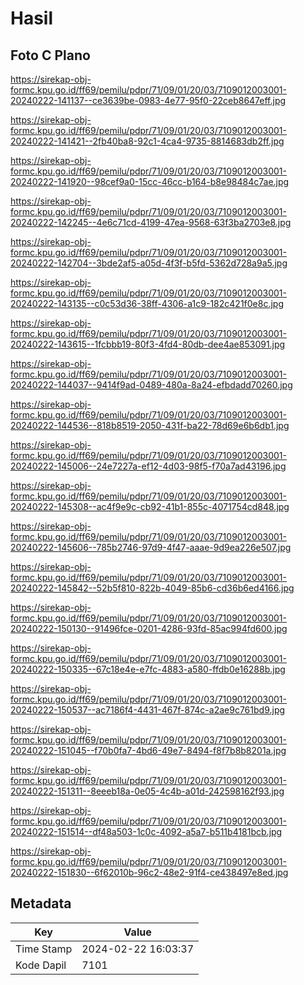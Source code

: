# Hasil

## Foto C Plano

https://sirekap-obj-formc.kpu.go.id/ff69/pemilu/pdpr/71/09/01/20/03/7109012003001-20240222-141137--ce3639be-0983-4e77-95f0-22ceb8647eff.jpg

https://sirekap-obj-formc.kpu.go.id/ff69/pemilu/pdpr/71/09/01/20/03/7109012003001-20240222-141421--2fb40ba8-92c1-4ca4-9735-8814683db2ff.jpg

https://sirekap-obj-formc.kpu.go.id/ff69/pemilu/pdpr/71/09/01/20/03/7109012003001-20240222-141920--98cef9a0-15cc-46cc-b164-b8e98484c7ae.jpg

https://sirekap-obj-formc.kpu.go.id/ff69/pemilu/pdpr/71/09/01/20/03/7109012003001-20240222-142245--4e6c71cd-4199-47ea-9568-63f3ba2703e8.jpg

https://sirekap-obj-formc.kpu.go.id/ff69/pemilu/pdpr/71/09/01/20/03/7109012003001-20240222-142704--3bde2af5-a05d-4f3f-b5fd-5362d728a9a5.jpg

https://sirekap-obj-formc.kpu.go.id/ff69/pemilu/pdpr/71/09/01/20/03/7109012003001-20240222-143135--c0c53d36-38ff-4306-a1c9-182c421f0e8c.jpg

https://sirekap-obj-formc.kpu.go.id/ff69/pemilu/pdpr/71/09/01/20/03/7109012003001-20240222-143615--1fcbbb19-80f3-4fd4-80db-dee4ae853091.jpg

https://sirekap-obj-formc.kpu.go.id/ff69/pemilu/pdpr/71/09/01/20/03/7109012003001-20240222-144037--9414f9ad-0489-480a-8a24-efbdadd70260.jpg

https://sirekap-obj-formc.kpu.go.id/ff69/pemilu/pdpr/71/09/01/20/03/7109012003001-20240222-144536--818b8519-2050-431f-ba22-78d69e6b6db1.jpg

https://sirekap-obj-formc.kpu.go.id/ff69/pemilu/pdpr/71/09/01/20/03/7109012003001-20240222-145006--24e7227a-ef12-4d03-98f5-f70a7ad43196.jpg

https://sirekap-obj-formc.kpu.go.id/ff69/pemilu/pdpr/71/09/01/20/03/7109012003001-20240222-145308--ac4f9e9c-cb92-41b1-855c-4071754cd848.jpg

https://sirekap-obj-formc.kpu.go.id/ff69/pemilu/pdpr/71/09/01/20/03/7109012003001-20240222-145606--785b2746-97d9-4f47-aaae-9d9ea226e507.jpg

https://sirekap-obj-formc.kpu.go.id/ff69/pemilu/pdpr/71/09/01/20/03/7109012003001-20240222-145842--52b5f810-822b-4049-85b6-cd36b6ed4166.jpg

https://sirekap-obj-formc.kpu.go.id/ff69/pemilu/pdpr/71/09/01/20/03/7109012003001-20240222-150130--91496fce-0201-4286-93fd-85ac994fd600.jpg

https://sirekap-obj-formc.kpu.go.id/ff69/pemilu/pdpr/71/09/01/20/03/7109012003001-20240222-150335--67c18e4e-e7fc-4883-a580-ffdb0e16288b.jpg

https://sirekap-obj-formc.kpu.go.id/ff69/pemilu/pdpr/71/09/01/20/03/7109012003001-20240222-150537--ac7186f4-4431-467f-874c-a2ae9c761bd9.jpg

https://sirekap-obj-formc.kpu.go.id/ff69/pemilu/pdpr/71/09/01/20/03/7109012003001-20240222-151045--f70b0fa7-4bd6-49e7-8494-f8f7b8b8201a.jpg

https://sirekap-obj-formc.kpu.go.id/ff69/pemilu/pdpr/71/09/01/20/03/7109012003001-20240222-151311--8eeeb18a-0e05-4c4b-a01d-242598162f93.jpg

https://sirekap-obj-formc.kpu.go.id/ff69/pemilu/pdpr/71/09/01/20/03/7109012003001-20240222-151514--df48a503-1c0c-4092-a5a7-b511b4181bcb.jpg

https://sirekap-obj-formc.kpu.go.id/ff69/pemilu/pdpr/71/09/01/20/03/7109012003001-20240222-151830--6f62010b-96c2-48e2-91f4-ce438497e8ed.jpg


## Metadata

| Key        | Value               |
| ---------- | ------------------- |
| Time Stamp | 2024-02-22 16:03:37 |
| Kode Dapil | 7101                |



